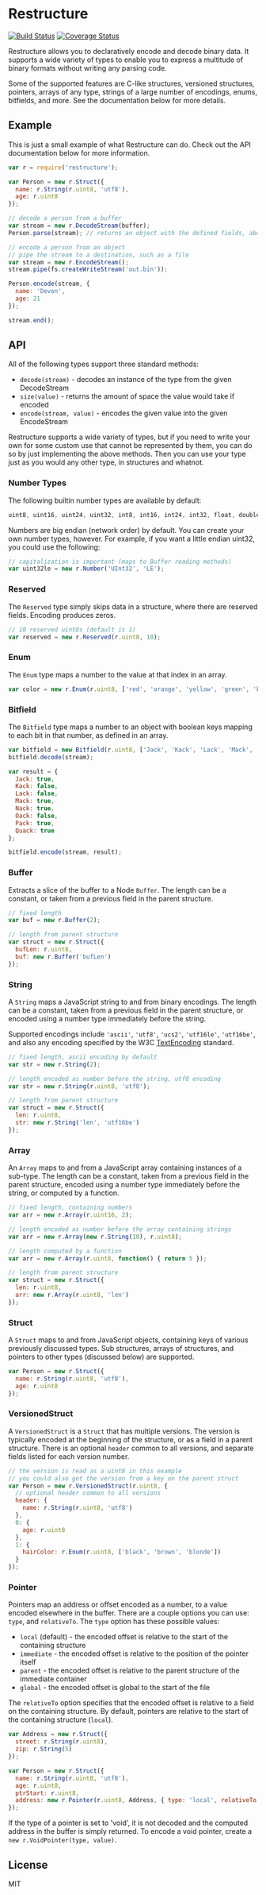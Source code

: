 # Restructure

[![Build Status](https://travis-ci.org/devongovett/restructure.svg?branch=master)](https://travis-ci.org/devongovett/restructure)
[![Coverage Status](https://img.shields.io/coveralls/devongovett/restructure.svg)](https://coveralls.io/r/devongovett/restructure)

Restructure allows you to declaratively encode and decode binary data.
It supports a wide variety of types to enable you to express a multitude
of binary formats without writing any parsing code.

Some of the supported features are C-like structures, versioned structures, 
pointers, arrays of any type, strings of a large number of encodings, enums,
bitfields, and more.  See the documentation below for more details.

## Example

This is just a small example of what Restructure can do. Check out the API documentation
below for more information.

```javascript
var r = require('restructure');

var Person = new r.Struct({
  name: r.String(r.uint8, 'utf8'),
  age: r.uint8
});

// decode a person from a buffer
var stream = new r.DecodeStream(buffer);
Person.parse(stream); // returns an object with the defined fields, above

// encode a person from an object
// pipe the stream to a destination, such as a file
var stream = new r.EncodeStream();
stream.pipe(fs.createWriteStream('out.bin'));

Person.encode(stream, {
  name: 'Devon',
  age: 21
});

stream.end();
```


## API

All of the following types support three standard methods:

* `decode(stream)` - decodes an instance of the type from the given DecodeStream
* `size(value)` - returns the amount of space the value would take if encoded
* `encode(stream, value)` - encodes the given value into the given EncodeStream

Restructure supports a wide variety of types, but if you need to write your own for
some custom use that cannot be represented by them, you can do so by just implementing
the above methods. Then you can use your type just as you would any other type, in structures
and whatnot.

### Number Types

The following builtin number types are available by default:

```javascript
uint8, uint16, uint24, uint32, int8, int16, int24, int32, float, double
```

Numbers are big endian (network order) by default. You can create your own number types, however.
For example, if you want a little endian uint32, you could use the following:

```javascript
// capitalization is important (maps to Buffer reading methods)
var uint32le = new r.Number('UInt32', 'LE');
```

### Reserved

The `Reserved` type simply skips data in a structure, where there are reserved fields.
Encoding produces zeros.

```javascript
// 10 reserved uint8s (default is 1)
var reserved = new r.Reserved(r.uint8, 10);
```

### Enum

The `Enum` type maps a number to the value at that index in an array.

```javascript
var color = new r.Enum(r.uint8, ['red', 'orange', 'yellow', 'green', 'blue', 'purple']);
```

### Bitfield

The `Bitfield` type maps a number to an object with boolean keys mapping to each bit in that number,
as defined in an array.

```javascript
var bitfield = new Bitfield(r.uint8, ['Jack', 'Kack', 'Lack', 'Mack', 'Nack', 'Oack', 'Pack', 'Quack']);
bitfield.decode(stream);

var result = {
  Jack: true,
  Kack: false,
  Lack: false,
  Mack: true,
  Nack: true,
  Oack: false,
  Pack: true,
  Quack: true
};

bitfield.encode(stream, result);
```

### Buffer

Extracts a slice of the buffer to a Node `Buffer`.  The length can be a constant, or taken from
a previous field in the parent structure.

```javascript
// fixed length
var buf = new r.Buffer(2);

// length from parent structure
var struct = new r.Struct({
  bufLen: r.uint8,
  buf: new r.Buffer('bufLen')
});
```

### String

A `String` maps a JavaScript string to and from binary encodings.  The length can be a constant, taken 
from a previous field in the parent structure, or encoded using a number type immediately before the string.

Supported encodings include `'ascii'`, `'utf8'`, `'ucs2'`, `'utf16le'`, `'utf16be'`, and also any 
encoding specified by the W3C [TextEncoding](http://encoding.spec.whatwg.org/#names-and-labels) standard.

```javascript
// fixed length, ascii encoding by default
var str = new r.String(2);

// length encoded as number before the string, utf8 encoding
var str = new r.String(r.uint8, 'utf8');

// length from parent structure
var struct = new r.Struct({
  len: r.uint8,
  str: new r.String('len', 'utf16be')
});
```

### Array

An `Array` maps to and from a JavaScript array containing instances of a sub-type. The length can be a constant, 
taken from a previous field in the parent structure, encoded using a number type immediately 
before the string, or computed by a function.

```javascript
// fixed length, containing numbers
var arr = new r.Array(r.uint16, 2);

// length encoded as number before the array containing strings
var arr = new r.Array(new r.String(10), r.uint8);

// length computed by a function
var arr = new r.Array(r.uint8, function() { return 5 });

// length from parent structure
var struct = new r.Struct({
  len: r.uint8,
  arr: new r.Array(r.uint8, 'len')
});
```

### Struct

A `Struct` maps to and from JavaScript objects, containing keys of various previously discussed types. Sub structures,
arrays of structures, and pointers to other types (discussed below) are supported.

```javascript
var Person = new r.Struct({
  name: r.String(r.uint8, 'utf8'),
  age: r.uint8
});
```

### VersionedStruct

A `VersionedStruct` is a `Struct` that has multiple versions. The version is typically encoded at
the beginning of the structure, or as a field in a parent structure. There is an optional `header`
common to all versions, and separate fields listed for each version number.

```javascript
// the version is read as a uint8 in this example
// you could also get the version from a key on the parent struct
var Person = new r.VersionedStruct(r.uint8, {
  // optional header common to all versions
  header: {
    name: r.String(r.uint8, 'utf8')
  },
  0: {
    age: r.uint8
  },
  1: {
    hairColor: r.Enum(r.uint8, ['black', 'brown', 'blonde'])
  }
});

```

### Pointer

Pointers map an address or offset encoded as a number, to a value encoded elsewhere in the buffer.
There are a couple options you can use: `type`, and `relativeTo`. The `type` option has these possible values:

* `local` (default) - the encoded offset is relative to the start of the containing structure
* `immediate` - the encoded offset is relative to the position of the pointer itself
* `parent` - the encoded offset is relative to the parent structure of the immediate container
* `global` - the encoded offset is global to the start of the file

The `relativeTo` option specifies that the encoded offset is relative to a field on the containing structure.
By default, pointers are relative to the start of the containing structure (`local`).

```javascript
var Address = new r.Struct({
  street: r.String(r.uint8),
  zip: r.String(5)
});

var Person = new r.Struct({
  name: r.String(r.uint8, 'utf8'),
  age: r.uint8,
  ptrStart: r.uint8,
  address: new r.Pointer(r.uint8, Address, { type: 'local', relativeTo: 'ptrStart' })
});
```

If the type of a pointer is set to 'void', it is not decoded and the computed address in the buffer
is simply returned. To encode a void pointer, create a `new r.VoidPointer(type, value)`.

## License

MIT
